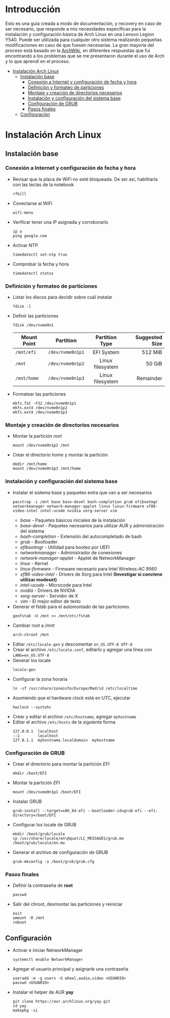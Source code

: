 # Introducción

Esto es una guía creada a modo de documentación, y recovery en caso de ser necesario, que responde a mis necesidades específicas para la instalación y configuración básica de Arch Linux en una Lenovo Legion Y540. Puede ser utilizada para cualquier otro sistema realizando pequeñas modificaciones en caso de que fuesen necesarias. La gran mayoría del proceso está basado en la [ArchWiki](https://wiki.archlinux.org/), en diferentes respuestas que fuí encontrando a los problemas que se me presentaron durante el uso de Arch y lo que aprendí en el proceso.

- [Instalación Arch Linux](#instalaci%c3%b3n-arch-linux)
  - [Instalación base](#instalaci%c3%b3n-base)
    - [Conexión a Internet y configuración de fecha y hora](#conexi%c3%b3n-a-internet-y-configuraci%c3%b3n-de-fecha-y-hora)
    - [Definición y formateo de particiones](#definici%c3%b3n-y-formateo-de-particiones)
    - [Montaje y creación de directorios necesarios](#montaje-y-creaci%c3%b3n-de-directorios-necesarios)
    - [Instalación y configuración del sistema base](#instalaci%c3%b3n-y-configuraci%c3%b3n-del-sistema-base)
    - [Configuración de GRUB](#configuraci%c3%b3n-de-grub)
    - [Pasos finales](#pasos-finales)
  - [Configuración](#configuraci%c3%b3n)

# Instalación Arch Linux

## Instalación base

### Conexión a Internet y configuración de fecha y hora

- Revisar que la placa de WiFi no esté bloqueada. De ser así, habilitarla con las teclas de la notebook
  ```
  rfkill
  ```
- Conectarse al WiFi
  ```
  wifi-menu
  ```
- Verificar tener una IP asignada y corroborarlo
  ```
  ip a
  ping google.com
  ```
- Activar NTP
  ```
  timedatectl set-ntp true
  ```
- Comprobar la fecha y hora
  ```
  timedatectl status
  ```

### Definición y formateo de particiones

- Listar los discos para decidir sobre cuál instalar
  ```
  fdisk -l
  ```
- Definir las particiones
  ```
  fdisk /dev/nvme0n1
  ```
  | Mount Point | Partition        |  Partition Type  | Suggested Size |
  | ----------- | ---------------- | :--------------: | -------------: |
  | `/mnt/efi`  | `/dev/nvme0n1p1` |    EFI System    |        512 MiB |
  | `/mnt`      | `/dev/nvme0n1p2` | Linux filesystem |         50 GiB |
  | `/mnt/home` | `/dev/nvme0n1p3` | Linux filesystem |      Remainder |
- Formatear las particiones
  ```
  mkfs.fat -F32 /dev/nvme0n1p1
  mkfs.ext4 /dev/nvme0n1p2
  mkfs.ext4 /dev/nvme0n1p3
  ```

### Montaje y creación de directorios necesarios

- Montar la partición _root_
  ```
  mount /dev/nvme0n1p2 /mnt
  ```
- Crear el directorio _home_ y montar la partición
  ```
  mkdir /mnt/home
  mount /dev/nvme0n1p3 /mnt/home
  ```

### Instalación y configuración del sistema base

- Instalar el sistema base y paquetes extra que van a ser necesarios
  ```
  pacstrap -i /mnt base base-devel bash-completion grub efibootmgr networkmanager network-manager-applet linux linux-firmware xf86-video-intel intel-ucode nvidia xorg-server vim
  ```
  - _base_ - Paquetes básicos iniciales de la instalación
  - _base-devel_ - Paquetes necesarios para utilizar AUR y administración del sistema
  - _bash-completion_ - Extensión del autocompletado de bash
  - _grub_ - Bootloader
  - _efibootmgr_ - Utilidad para booteo por UEFI
  - _networkmanager_ - Administrador de conexiones
  - _network-manager-applet_ - Applet de NetworkManager
  - _linux_ - Kernel
  - _linux-firmware_ - Firmware necesario para Intel Wireless-AC 9560
  - _xf86-video-intel_ - Drivers de Xorg para Intel **(Investigar si conviene utilizar modeset)**
  - _intel-ucode_ - Microcode para Intel
  - _nvidia_ - Drivers de NVIDIA
  - _xorg-server_ - Servidor de X
  - _vim_ - El mejor editor de texto
- Generar el fstab para el automontado de las particiones
  ```
  genfstab -U /mnt >> /mnt/etc/fstab
  ```
- Cambiar root a _/mnt_
  ```
  arch-chroot /mnt
  ```
- Editar `/etc/locale.gen` y descomentar `en_US.UTF-8 UTF-8`
- Crear el archivo `/etc/locale.conf`, editarlo y agregar una línea con `LANG=en_US.UTF-8`
- Generar los locale
  ```
  locale-gen
  ```
- Configurar la zona horaria
  ```
  ln -sf /usr/share/zoneinfo/Europe/Madrid /etc/localtime
  ```
- Asumiendo que el hardware clock está en UTC, ejecutar
  ```
  hwclock --systohc
  ```
- Crear y editar el archivo `/etc/hostname`, agregar _`myhostname`_
- Editar el archivo `/etc/hosts` de la siguiente forma
  ```
  127.0.0.1  localhost
  ::1        localhost
  127.0.1.1  myhostname.localdomain  myhostname
  ```

### Configuración de GRUB

- Crear el directorio para montar la partición _EFI_
  ```
  mkdir /boot/EFI
  ```

* Montar la partición _EFI_
  ```
  mount /dev/nvme0n1p1 /boot/EFI
  ```
* Instalar GRUB
  ```
  grub-install --target=x86_64-efi --bootloader-id=grub-efi --efi-directory=/boot/EFI
  ```
* Configurar los locale de GRUB
  ```
  mkdir /boot/grub/locale
  cp /usr/share/locale/en\@quot/LC_MESSAGES/grub.mo /boot/grub/locale/en.mo
  ```
* Generar el archivo de configuración de GRUB
  ```
  grub-mkconfig -o /boot/grub/grub.cfg
  ```

### Pasos finales

- Definir la contraseña de **root**
  ```
  passwd
  ```
- Salir del chroot, desmontar las particiones y reiniciar
  ```
  exit
  umount -R /mnt
  reboot
  ```

## Configuración

- Activar e iniciar NetworkManager
  ```
  systemctl enable NetworkManager
  ```
- Agregar el usuario principal y asignarle una contraseña
  ```
  useradd -m -g users -G wheel,audio,video <USUARIO>
  passwd <USUARIO>
  ```

* Instalar el helper de AUR **yay**
  ```
  git clone https://aur.archlinux.org/yay.git
  cd yay
  makepkg -si
  ```

<!--
TODO AGREGAR ACA EL DESKTOP MANAGER QUE ELIJA
TODO HACER UN SYSTEMCTL ENABLE Y EL DM QUE HAYA INSTALADO
TODO INSTALAR CHROME
TODO INSTALAR DELUGE
TODO INSTALAR DELUGE
TODO PROBAR NEWSBOAT
TODO PROBAR REMMINA
TODO PROBAR URXVT Y TERMITE
TODO COMPARAR SCREEN CON TMUX
TODO PROBAR RANGER
TODO PROBAR THUNAR
TODO INVESTIGAR KEYBOARD LAYOUT SWITCHERS
TODO WATERFALL PARECE UNA BUENA ALTERNATIVA PARA VER FUENTES
TODO PROBAR CLIGHT PARA EL BRILLO DE LA PANTALLA Y QUE LO AJUSTE AUTOMATICAMENTE
TODO PROBAR QUE XBACKLIGHT FUNCIONE CON MODESETTING EN INTEL
TODO INVESTIGAR BLUETOOTH, BLUEMAN, BLUEZ Y BLUEZ-UTILS
TODO INVESTIGAR SXHKD COMO REEMPLAZO DE i3 EN LA ASIGNACION DE HOTKEYS
TODO INVESTIGAR DIFERENTES SOLUCIONES DE BACKUP
TODO AGREGAR FEH
TODO AGREGAR FOFI
TODO INVESTIGAR LOGOUT UI
-->
